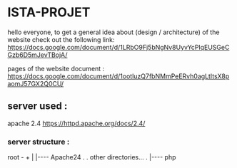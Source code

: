 # ISTA-PROJET
hello everyone, to get a general idea about (design / architecture) of the website check out the following link:
https://docs.google.com/document/d/1LRbO9Fj5bNgNv8UyvYcPlqEUSGeCGzb6D5mJevTBojA/



pages of the website document :                                                     
https://docs.google.com/document/d/1ootluzQ7fbNMmPeERvh0agLtItsX8paomJ57GX2Q0CU/


## server used : 
apache 2.4  https://httpd.apache.org/docs/2.4/

### server structure :

root - +
       |
       |---- Apache24
       .
       .     other directories...
       .
       |---- php
